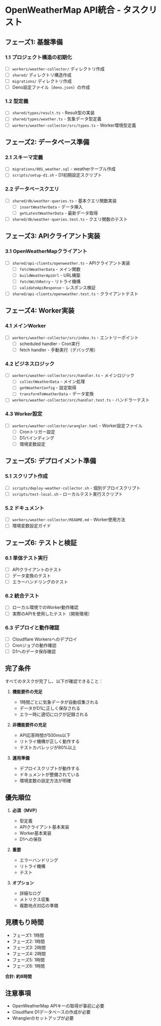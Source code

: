 # OpenWeatherMap API統合 - タスクリスト

## フェーズ1: 基盤準備

### 1.1 プロジェクト構造の初期化
- [ ] `workers/weather-collector/` ディレクトリ作成
- [ ] `shared/` ディレクトリ構造作成
- [ ] `migrations/` ディレクトリ作成
- [ ] Deno設定ファイル（`deno.json`）の作成

### 1.2 型定義
- [ ] `shared/types/result.ts` - Result型の実装
- [ ] `shared/types/weather.ts` - 気象データ型定義
- [ ] `workers/weather-collector/src/types.ts` - Worker環境型定義

## フェーズ2: データベース準備

### 2.1 スキーマ定義
- [ ] `migrations/001_weather.sql` - weatherテーブル作成
- [ ] `scripts/setup-d1.sh` - D1初期設定スクリプト

### 2.2 データベースクエリ
- [ ] `shared/db/weather-queries.ts` - 基本クエリ関数実装
  - [ ] `insertWeatherData` - データ挿入
  - [ ] `getLatestWeatherData` - 最新データ取得
- [ ] `shared/db/weather-queries.test.ts` - クエリ関数のテスト

## フェーズ3: APIクライアント実装

### 3.1 OpenWeatherMapクライアント
- [ ] `shared/api-clients/openweather.ts` - APIクライアント実装
  - [ ] `fetchWeatherData` - メイン関数
  - [ ] `buildWeatherApiUrl` - URL構築
  - [ ] `fetchWithRetry` - リトライ機構
  - [ ] `validateApiResponse` - レスポンス検証
- [ ] `shared/api-clients/openweather.test.ts` - クライアントテスト

## フェーズ4: Worker実装

### 4.1 メインWorker
- [ ] `workers/weather-collector/src/index.ts` - エントリーポイント
  - [ ] scheduled handler - Cron実行
  - [ ] fetch handler - 手動実行（デバッグ用）

### 4.2 ビジネスロジック
- [ ] `workers/weather-collector/src/handler.ts` - メインロジック
  - [ ] `collectWeatherData` - メイン処理
  - [ ] `getWeatherConfig` - 設定取得
  - [ ] `transformToWeatherData` - データ変換
- [ ] `workers/weather-collector/src/handler.test.ts` - ハンドラーテスト

### 4.3 Worker設定
- [ ] `workers/weather-collector/wrangler.toml` - Worker設定ファイル
  - [ ] Cronトリガー設定
  - [ ] D1バインディング
  - [ ] 環境変数設定

## フェーズ5: デプロイメント準備

### 5.1 スクリプト作成
- [ ] `scripts/deploy-weather-collector.sh` - 個別デプロイスクリプト
- [ ] `scripts/test-local.sh` - ローカルテスト実行スクリプト

### 5.2 ドキュメント
- [ ] `workers/weather-collector/README.md` - Worker使用方法
- [ ] 環境変数設定ガイド

## フェーズ6: テストと検証

### 6.1 単体テスト実行
- [ ] APIクライアントのテスト
- [ ] データ変換のテスト
- [ ] エラーハンドリングのテスト

### 6.2 統合テスト
- [ ] ローカル環境でのWorker動作確認
- [ ] 実際のAPIを使用したテスト（開発環境）

### 6.3 デプロイと動作確認
- [ ] Cloudflare Workersへのデプロイ
- [ ] Cronジョブの動作確認
- [ ] D1へのデータ保存確認

## 完了条件

すべてのタスクが完了し、以下が確認できること：

1. **機能要件の充足**
   - 1時間ごとに気象データが自動収集される
   - データがD1に正しく保存される
   - エラー時に適切にログが記録される

2. **非機能要件の充足**
   - API応答時間が500ms以下
   - リトライ機構が正しく動作する
   - テストカバレッジが80%以上

3. **運用準備**
   - デプロイスクリプトが動作する
   - ドキュメントが整備されている
   - 環境変数の設定方法が明確

## 優先順位

1. **必須（MVP）**
   - 型定義
   - APIクライアント基本実装
   - Worker基本実装
   - D1への保存

2. **重要**
   - エラーハンドリング
   - リトライ機構
   - テスト

3. **オプション**
   - 詳細なログ
   - メトリクス収集
   - 複数地点対応の準備

## 見積もり時間

- フェーズ1: 1時間
- フェーズ2: 1時間
- フェーズ3: 2時間
- フェーズ4: 2時間
- フェーズ5: 1時間
- フェーズ6: 1時間

**合計: 約8時間**

## 注意事項

- OpenWeatherMap APIキーの取得が事前に必要
- Cloudflare D1データベースの作成が必要
- Wranglerのセットアップが必要
